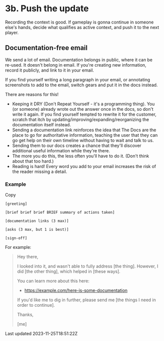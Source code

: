 # 3b. Push the update

Recording the context is good. If gameplay is gonna continue in someone else's hands, decide what qualifies as active context, and push it to the next player.

## Documentation-free email

We send a lot of email. Documentation belongs in public, where it can be re-used. It doesn't belong in email. If you're creating new information, record it publicly, and link to it in your email.

If you find yourself writing a long paragraph in your email, or annotating screenshots to add to the email, switch gears and put it in the docs instead.

There are reasons for this!

- Keeping it DRY (Don't Repeat Yourself - it's a programming thing). You (or someone) already wrote out the answer once in the docs, so don't write it again. If you find yourself tempted to rewrite it for the customer, scratch that itch by updating/improving/expanding/reorganizing the documentation itself instead.
- Sending a documentation link reinforces the idea that The Docs are the place to go for authoritative information, teaching the user that they can go get help on their own timeline without having to wait and talk to us.
- Sending them to our docs creates a chance that they'll discover additional useful information while they're there.
- The more you do this, the less often you'll have to do it. (Don't think about that too hard.)
- Reading is hard! Every word you add to your email increases the risk of the reader missing a detail.

### Example

Copy

    [greeting]
    
    [brief brief brief BRIEF summary of actions taken]
    
    [documentation links (3 max)]
    
    [asks (3 max, but 1 is best)]
    
    [sign-off]

For example:

> Hey there,
> 
> I looked into it, and wasn't able to fully address [the thing]. However, I did [the other thing], which helped in [these ways].
> 
> You can learn more about this here:
> 
> - https://example.com/here-is-some-documentation
> 
> If you'd like me to dig in further, please send me [the things I need in order to continue].
> 
> Thanks,
> 
> [me]

Last updated 2023-11-25T18:51:22Z